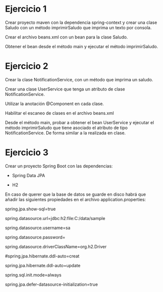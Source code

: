 # Ejercicio 1

Crear proyecto maven con la dependencia spring-context y crear una clase Saludo con un método imprimirSaludo que imprima un texto por consola.

Crear el archivo beans.xml con un bean para la clase Saludo.

Obtener el bean desde el método main y ejecutar el método imprimirSaludo.

# Ejercicio 2

Crear la clase NotificationService, con un método que imprima un saludo.

Crear una clase UserService que tenga un atributo de clase NotificationService.

Utilizar la anotación @Component en cada clase.

Habilitar el escaneo de clases en el archivo beans.xml

Desde el método main, probar a obtener el bean UserService y ejecutar el método imprimirSaludo que tiene asociado el atributo de tipo NotificationService. De forma similar a la realizada en clase.

# Ejercicio 3

Crear un proyecto Spring Boot con las dependencias:

-   Spring Data JPA
    
-   H2
    

En caso de querer que la base de datos se guarde en disco habrá que añadir las siguientes propiedades en el archivo application.properties:

spring.jpa.show-sql=true

spring.datasource.url=jdbc:h2:file:C:/data/sample

spring.datasource.username=sa

spring.datasource.password=

spring.datasource.driverClassName=org.h2.Driver

#spring.jpa.hibernate.ddl-auto=creat

spring.jpa.hibernate.ddl-auto=update

spring.sql.init.mode=always

spring.jpa.defer-datasource-initialization=true
